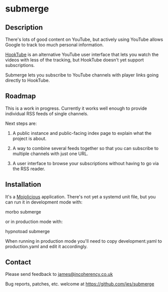 # submerge

## Description

There's lots of good content on YouTube, but actively using YouTube allows Google to track too much personal information.

[HookTube](https://hooktube.com/) is an alternative YouTube user interface that lets you watch the videos with less of the tracking, but HookTube doesn't yet support subscriptions.

Submerge lets you subscribe to YouTube channels with player links going directly to HookTube.

## Roadmap

This is a work in progress. Currently it works well enough to provide individual RSS feeds of single channels.

Next steps are:

1. A public instance and public-facing index page to explain what the project is about.

2. A way to combine several feeds together so that you can subscribe to multiple channels with just one URL.

3. A user interface to browse your subscriptions without having to go via the RSS reader.

## Installation

It's a [Mojolicious](https://mojolicious.org/) application. There's not yet a systemd unit file, but you can run it in
development mode with:

  morbo submerge

or in production mode with:

  hypnotoad submerge

When running in production mode you'll need to copy development.yaml to production.yaml and edit it accordingly.

## Contact

Please send feedback to james@incoherency.co.uk

Bug reports, patches, etc. welcome at https://github.com/jes/submerge
